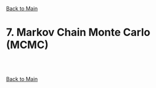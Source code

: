 [Back to Main](../main.md)

# 7. Markov Chain Monte Carlo (MCMC)
















<br><br>

[Back to Main](../main.md)